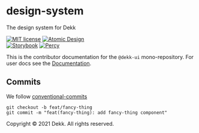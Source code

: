 # design-system

The design system for Dekk

[![MIT license][license-badge]][license]
[![Atomic Design][atomic-design-badge]][atomic-design]  
[![Storybook][storybook-badge]][storybook]
[![Percy][percy-badge]][percy]

This is the contributor documentation for the `@dekk-ui` mono-repository.
For user docs see the [Documentation][docs].

## Commits

We follow [conventional-commits]

```
git checkout -b feat/fancy-thing
git commit -m "feat(fancy-thing): add fancy-thing component"
```

Copyright © 2021 Dekk. All rights reserved.

[docs]: https://design-system-dekk.vercel.app/
[percy-badge]: https://img.shields.io/badge/Visual_Regression-Percy-9e66bf?style=for-the-badge
[percy]: https://percy.io/70750019/Dekk-UI
[storybook-badge]: https://img.shields.io/badge/Documentation-Storybook-ff4685?style=for-the-badge
[storybook]: https://design-system-dekk.vercel.app/
[atomic-design-badge]: https://img.shields.io/badge/System-Atomic_Design-be6700?style=for-the-badge
[atomic-design]: https://atomicdesign.bradfrost.com/
[license-badge]: https://img.shields.io/badge/license-MIT-blue.svg?style=for-the-badge
[license]: https://github.com/everdevs/design-system/blob/master/LICENSE
[conventional-commits]: https://www.conventionalcommits.org/en/v1.0.0-beta.2/
